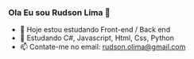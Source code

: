 ### Ola Eu sou Rudson Lima  👋


- 🔭 Hoje estou estudando Front-end / Back end
- 🌱 Estudando C#, Javascript, Html, Css, Python
- 📫 Contate-me no email: rudson.olima@gmail.com
